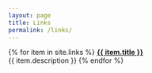 ```yaml
---
layout: page
title: Links
permalink: /links/
---
```

{% for item in site.links %}
  <a href="{{ item.link }}"><b>{{ item.title }}</b></a><br/>
  {{ item.description }}
{% endfor %}